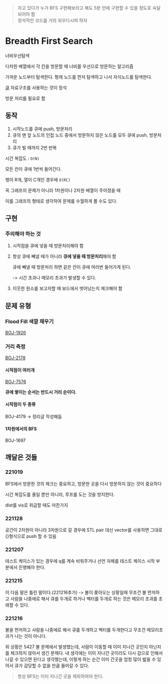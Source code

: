 > 자고 있다가 누가 BFS 구현해보라고 해도 5분 안에 구현할 수 있을 정도로 숙달되어야 함   
> 정석적인 코드를 거의 외우다시피 하자

# Breadth First Search

너비우선탐색

다차원 배열에서 각 칸을 방문할 때 너비를 우선으로 방문하는 알고리즘

가까운 노드부터 탐색한다. 형제 노드를 먼저 탐색하고 나서 자식노드를 탐색한다.

[큐](Queue) 자료구조를 사용하는 것이 정석

방문 처리를 필요로 함

## 동작
1. 시작노드를 큐에 push, 방문처리
2. 큐의 맨 앞 노드의 인접 노드 중에서 방문하지 않은 노드를 모두 큐에 push, 방문처리
3. 큐가 빌 때까지 2번 반복

시간 복잡도 : `O(N)`

모든 칸이 큐에 1번씩 들어간다.

행이 R개, 열이 C개인 경우에 `O(RC)`

꼭 그래프의 문제가 아니라 1차원이나 2차원 배열이 주어졌을 때

이를 그래프의 형태로 생각하여 문제를 수월하게 풀 수도 있다.

## 구현

### 주의해야 하는 것

1. 시작점을 큐에 넣을 때 방문처리해야 함
   
2. 항상 큐에 빼낼 때가 아니라 **큐에 넣을 때 방문처리**해야 함
   
    큐에 빼낼 때 방문처리 하면 같은 칸이 큐에 여러번 들어가게 된다. 
    
    -> 시간 초과나 메모리 초과가 발생할 수 있다.
    
3. 이웃한 원소를 보고자할 때 보드에서 벗어났는지 체크해야 함

## 문제 유형

### Flood Fill 색깔 채우기

[BOJ-1926](https://www.acmicpc.net/problem/1926)

### 거리 측정
[BOJ-2178](https://www.acmicpc.net/problem/2178)

#### 시작점이 여러개
[BOJ-7576](https://www.acmicpc.net/problem/7576)

**큐에 쌓이는 순서는 반드시 거리 순이다.**

#### 시작점이 두 종류
BOJ-4179 -> 정리글 작성해둠

#### 1차원에서의 BFS
BOJ-1697

## 깨달은 것들

### 221019

BFS에서 방문한 것의 체크는 중요하고, 방문한 곳을 다시 방문하지 않는 것이 중요하다

시간 복잡도를 줄일 뿐만 아니라, 루프를 도는 것을 방지한다.

dist를 vis로 취급할 때도 마찬가지

### 221128

공간이 2차원이 아니라 3차원으로 갈 경우에 STL pair 대신 vector를 사용하면 그대로 {}형식으로 push 할 수 있음

### 221207

테스트 케이스가 있는 경우에 q를 계속 비워주거나 선언 자체를 테스트 케이스 시작 부분에서 진행해야 한다.

### 221215

이 다음 말은 틀린 말이다.(221216추가) -> 불이 쫒아오는 상황일때 무조건 불 먼저하고 사람을 나중에로 해서 큐를 두개로 하거나 벡터를 두개로 하는 것은 메모리 초과를 초래할 수 있다.

### 221216

불을 먼저하고 사람을 나중에로 해서 큐를 두개하고 벡터를 두개한다고 무조건 메모리초과가 나는 것이 아니다.

위 상황은 5427 불 문제에서 발생했는데, 
사람이 이동할 때 이미 지나간 곳인지 아닌지를 체크하지 않아서 생긴 문제다.
내 생각에는 이미 지나간 곳이라도 다시 감으로 인해서 나갈 수 있으면 된다고 생각했는데,
이렇게 하는 순간 이미 간곳을 엄청 많이 밟을 수 있어서 큐가 감당할 수 없을 만큼 들어갈 수 있다.

> 항상 BFS는 이미 지나간 곳을 제외하여야 한다. 